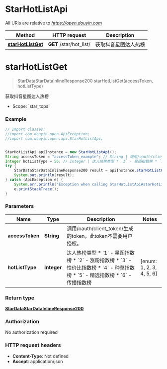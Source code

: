 # StarHotListApi

All URIs are relative to *https://open.douyin.com*

Method | HTTP request | Description
------------- | ------------- | -------------
[**starHotListGet**](StarHotListApi.md#starHotListGet) | **GET** /star/hot_list/ | 获取抖音星图达人热榜

<a name="starHotListGet"></a>
# **starHotListGet**
> StarDataStarDataInlineResponse200 starHotListGet(accessToken, hotListType)

获取抖音星图达人热榜

* Scope: &#x60;star_tops&#x60; 

### Example
```java
// Import classes:
//import com.douyin.open.ApiException;
//import com.douyin.open.api.StarHotListApi;


StarHotListApi apiInstance = new StarHotListApi();
String accessToken = "accessToken_example"; // String | 调用/oauth/client_token/生成的token，此token不需要用户授权。
Integer hotListType = 56; // Integer | 达人热榜类型 * `1` - 星图指数榜 * `2` - 涨粉指数榜 * `3` - 性价比指数榜 * `4` - 种草指数榜 * `5` - 精选指数榜 * `6` - 传播指数榜
try {
    StarDataStarDataInlineResponse200 result = apiInstance.starHotListGet(accessToken, hotListType);
    System.out.println(result);
} catch (ApiException e) {
    System.err.println("Exception when calling StarHotListApi#starHotListGet");
    e.printStackTrace();
}
```

### Parameters

Name | Type | Description  | Notes
------------- | ------------- | ------------- | -------------
 **accessToken** | **String**| 调用/oauth/client_token/生成的token，此token不需要用户授权。 |
 **hotListType** | **Integer**| 达人热榜类型 * &#x60;1&#x60; - 星图指数榜 * &#x60;2&#x60; - 涨粉指数榜 * &#x60;3&#x60; - 性价比指数榜 * &#x60;4&#x60; - 种草指数榜 * &#x60;5&#x60; - 精选指数榜 * &#x60;6&#x60; - 传播指数榜 | [enum: 1, 2, 3, 4, 5, 6]

### Return type

[**StarDataStarDataInlineResponse200**](StarDataStarDataInlineResponse200.md)

### Authorization

No authorization required

### HTTP request headers

 - **Content-Type**: Not defined
 - **Accept**: application/json

